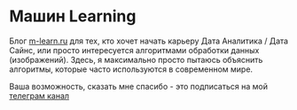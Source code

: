 # Машин Learning

Блог [m-learn.ru](https://m-learn.ru) для тех, кто хочет начать карьеру Дата Аналитика / Дата Сайнс,
или просто интересуется алгоритмами обработки данных (изображений).
Здесь, я максимально просто пытаюсь объяснить алгоритмы, которые часто используются в
современном мире.

Ваша возможность, сказать мне спасибо - это подписаться на мой 
[телеграм канал](https://t.me/learnm)
